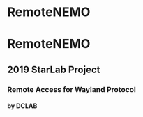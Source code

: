 # RemoteNEMO
# RemoteNEMO
## 2019 StarLab Project 
### Remote Access for Wayland Protocol
#### by DCLAB